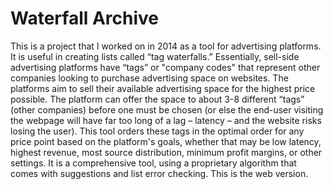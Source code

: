 # Waterfall Archive

This is a project that I worked on in 2014 as a tool for advertising platforms. It is useful in creating lists called “tag waterfalls.” Essentially, sell-side advertising platforms have “tags” or "company codes" that represent other companies looking to purchase advertising space on websites. The platforms aim to sell their available advertising space for the highest price possible. The platform can offer the space to about 3-8 different “tags” (other companies) before one must be chosen (or else the end-user visiting the webpage will have far too long of a lag – latency – and the website risks losing the user). This tool orders these tags in the optimal order for any price point based on the platform's goals, whether that may be low latency, highest revenue, most source distribution, minimum profit margins, or other settings. It is a comprehensive tool, using a proprietary algorithm that comes with suggestions and list error checking. This is the web version.
